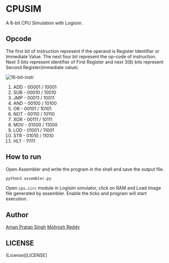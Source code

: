 # CPUSIM
A 8-bit CPU Simulation with Logisim.

## Opcode
The first bit of instruction represent if the operand is Register Identifier or Immediate Value. The next four bit represent the op-code of instruction. Next 3 bits represent identifier of First Register and next 3(8) bits represent Second Register(immediate value).

![16-bit-instr](https://preview.ibb.co/fkJTa0/Untitled-Diagram.png)

1.  ADD - 00001 / 10001 
2.  SUB - 00010 / 10010
3.  JMP - 00011 / 10011
4.  AND - 00100 / 10100
5.  OR  - 00101 / 10101
6.  NOT - 00110 / 10110
7.  XOR - 00111 / 10111
8.  MOV - 01000 / 11000
9.  LOD - 01001 / 11001
10. STR - 01010 / 11010
11. HLT - 11111

## How to run
Open Assembler and write the program in the shell and save the output file.
```bash
python3 assembler.py
```
Open `cpu.circ` module in Logisim simulator, click on RAM and Load Image file generated by assembler. Enable the ticks and program will start execution.

## Author
[Aman Pratap Singh](https://github.com/apsknight)
[Mohnish Reddy](https://github.com/MasterRed97)

## LICENSE
(License)[LICENSE]
